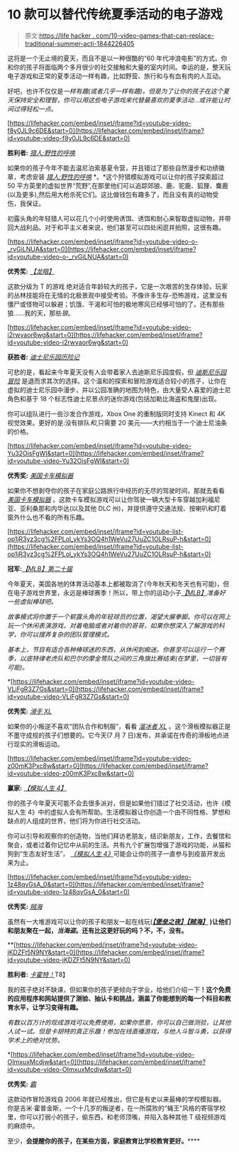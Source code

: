 # 10 款可以替代传统夏季活动的电子游戏

> 原文:[https://life hacker . com/10-video-games-that-can-replace-traditional-summer-acti-1844226405](https://lifehacker.com/10-video-games-that-can-replace-traditional-summer-acti-1844226405)

这将是一个无止境的夏天，而且不是以一种很酷的“60 年代冲浪电影”的方式。你和你的孩子将面临两个多月很少的社交接触和大量的室内时间。幸运的是，整天玩电子游戏和正常的夏季活动一样有趣，比如野营、旅行和与有血有肉的人互动。

好吧，也许不仅仅是*一样有趣(或者几乎一样有趣)。但是为了让你的孩子在这个夏天保持安全和理智，你可以用这些电子游戏来代替最喜欢的夏季活动...或许能让时间过得轻松一点。*

 [https://lifehacker.com/embed/inset/iframe?id=youtube-video-f8y0JL9c6DE&start=0](https://lifehacker.com/embed/inset/iframe?id=youtube-video-f8y0JL9c6DE&start=0) 

**胜利者:** [*猎人:野性的呼唤*](http://callofthewild.thehunter.com)

如果你的孩子今年不能去温尼泊索基夏令营，并且错过了那些自然漫步和功绩徽章，考虑安装 [*猎人:野性的呼唤*](https://www.youtube.com/watch?v=f8y0JL9c6DE) *。*这个狩猎模拟游戏可以让你的孩子探索超过 50 平方英里的虚拟世界“荒野”,在那里他们可以追踪郊狼、鹿、驼鹿、狐狸、麋鹿(以及更多),然后用大枪杀死它们。这比做钱包有趣多了，而且没有真的动物受伤，我保证。

初露头角的年轻猎人可以花几个小时使用诱饵、诱饵和耐心来智取虚拟动物，并带回大战利品。对于和平主义者来说，他们甚至可以四处闲逛并拍照，这很有趣。

 [https://lifehacker.com/embed/inset/iframe?id=youtube-video-o-_rvGiLNUA&start=0](https://lifehacker.com/embed/inset/iframe?id=youtube-video-o-_rvGiLNUA&start=0) 

**优秀奖:** [*【龙暗】*](https://www.thelongdark.com)

这款分级为 T 的游戏 绝对适合年龄较大的孩子，它是一次艰苦的生存体验，玩家的丛林技能将在无情的北极景观中接受考验。不像许多生存-恐怖游戏，这里没有僵尸或怪物可以躲避；饥饿、干渴和可怕的极地寒风已经够可怕的了。还有那些狼……我的天，那些*狼*。

 [https://lifehacker.com/embed/inset/iframe?id=youtube-video-i2rwvaor6wg&start=0](https://lifehacker.com/embed/inset/iframe?id=youtube-video-i2rwvaor6wg&start=0) 

**获胜者:** [*迪士尼乐园历险记*](https://www.asobostudio.com/games/disneyland-adventures)

可悲的是，看起来今年夏天没有人会带着家人去迪斯尼乐园度假，但 [*迪斯尼乐园冒险*](https://www.youtube.com/watch?v=i2rwvaor6wg) 是退而求其次的选择。这个温和的探索和冒险游戏适合较小的孩子，让你在虚拟的迪士尼乐园中漫步，并以公园准确的地图为特色，由大量受人喜爱的迪士尼角色和基于 18 个标志性迪士尼景点的迷你游戏(包括加勒比海盗和鬼屋)出现。

你可以组队进行一些沙发合作游戏，Xbox One 的重制版同时支持 Kinect 和 4K 视觉效果。更好的是:没有排队*和*,只需要 20 美元——大约相当于一个迪士尼油条的价格。

 [https://lifehacker.com/embed/inset/iframe?id=youtube-video-Yu32OisFgWI&start=0](https://lifehacker.com/embed/inset/iframe?id=youtube-video-Yu32OisFgWI&start=0) 

**优秀奖:** [*美国卡车模拟器*](https://americantrucksimulator.com)

如果你不想剥夺你的孩子在家庭公路旅行中经历的无尽的驾驶时间，那就去看看 [*美国卡车模拟器*](https://www.youtube.com/watch?v=Yu32OisFgWI) 。这款卡车模拟游戏可以让你驾驶一辆大型卡车穿越加利福尼亚、亚利桑那和内华达(以及其他 DLC 州)，并提供遵守交通法规、按喇叭和盯着窗外什么也不看的所有乐趣。

 [https://lifehacker.com/embed/inset/iframe?id=youtube-list-op1jR3yz3cg%2FPLol_ykYs3OQ4h1WeVu27UuZC1OLRsuP-h&start=0](https://lifehacker.com/embed/inset/iframe?id=youtube-list-op1jR3yz3cg%2FPLol_ykYs3OQ4h1WeVu27UuZC1OLRsuP-h&start=0) 

**冠军:**[*【MLB】第二十届*](https://www.playstation.com/en-us/games/mlb-the-show-20-ps4)

今年夏天，美国各地的体育活动基本上都被取消了(今年秋天和冬天也有可能)，但在电子游戏世界里，永远是棒球赛季！所以，带上你的运动小子[*【MLB】*](https://www.youtube.com/watch?v=op1jR3yz3cg&list=PLol_ykYs3OQ4h1WeVu27UuZC1OLRsuP-h)*准备好一些虚拟棒球吧。*

*故事模式将你置于一个崭露头角的年轻球员的位置，渴望大展拳脚。你可以在网上玩一个休闲表演游戏，对着电脑或者对着你的哥哥，如果你想深入了解游戏的科学，你可以摆弄复杂的团队管理模式。*

*基本上，*节目*有适合各种棒球迷的东西，从休闲到痴迷。你甚至可以运行一个赛季，以底特律老虎队和巴尔的摩金莺队之间的三角旗比赛结束(在梦里，一切皆有可能)。*

 *[https://lifehacker.com/embed/inset/iframe?id=youtube-video-VLiFgR3Z7Gs&start=0](https://lifehacker.com/embed/inset/iframe?id=youtube-video-VLiFgR3Z7Gs&start=0) 

**优秀奖:** [*滑手 XL*](http://skaterxl.com)

如果你的小叛逆不喜欢“团队合作和制服”，看看 [*溜冰者 XL*](https://www.youtube.com/watch?v=VLiFgR3Z7Gs) 。这个滑板模拟器正是不墨守成规的孩子们想要的。它今天(7 月 7 日)发布，并承诺在传奇的滑板地点进行现实的滑板运动。

 [https://lifehacker.com/embed/inset/iframe?id=youtube-video-z00mK3Pxc8w&start=0](https://lifehacker.com/embed/inset/iframe?id=youtube-video-z00mK3Pxc8w&start=0) 

**赢家:** [*【模拟人生 4】*](https://www.ea.com/games/the-sims/the-sims-4/pc/store/mac-pc-download-base-game-standard-edition)

你的孩子今年夏天可能不会去很多派对，但是如果他们错过了社交活动，也许《模拟人生 4》中的虚拟人会有所帮助。生活模拟器让你创造一个由不同性格、梦想和缺点的人组成的世界，他们将为你进行社交活动。

你可以引导和观察你的创造物，当他们拜访老朋友，结识新朋友，工作，去餐馆和聚会，或者过着你记忆中从前的生活。共有九个扩展包增强了游戏的功能，从猫和狗到“生态友好生活”， [*《模拟人生 4》*](https://www.youtube.com/watch?v=z00mK3Pxc8w)可能会让你的孩子一直参与到疫苗开发出来为止。

 [https://lifehacker.com/embed/inset/iframe?id=youtube-video-1z48qvGsA_0&start=0](https://lifehacker.com/embed/inset/iframe?id=youtube-video-1z48qvGsA_0&start=0) 

**优秀奖:** [*贼海*](https://www.seaofthieves.com)

虽然有一大堆游戏可以让你的孩子和朋友一起在线玩([](https://offspring.lifehacker.com/how-to-connect-your-kids-with-their-friends-on-minecraf-1843615098)**[*【堡垒之夜】*](https://offspring.lifehacker.com/is-your-kid-old-enough-for-fortnite-1833471479)[*【贼海】*](https://www.youtube.com/watch?v=1z48qvGsA_0) )让他们和朋友聚在一起，*当海盗*。还有比这更好玩的吗？不，不，没有。**

 **[https://lifehacker.com/embed/inset/iframe?id=youtube-video-jKDZFt5N9NY&start=0](https://lifehacker.com/embed/inset/iframe?id=youtube-video-jKDZFt5N9NY&start=0) 

**胜利者:** [*卡霍特！*](https://kahoot.com)T8】

我的孩子绝对不缺课，但如果你的孩子更倾向于学业，给他们介绍一下[](https://www.youtube.com/watch?v=jKDZFt5N9NY)**！这个免费的应用程序和网站提供了测验、抽认卡和挑战，涵盖了你能想到的每一个科目和教育水平，让学习变得有趣。**

*有数以百万计的现成游戏可以免费使用，如果你愿意，你可以自己做测验，让其他人试一试。但是卡胡特的真正乐趣！参加在线直播游戏，与他人斗智斗勇，以获得学术上的绝对优势。*

 *[https://lifehacker.com/embed/inset/iframe?id=youtube-video-OImxuxMcdjw&start=0](https://lifehacker.com/embed/inset/iframe?id=youtube-video-OImxuxMcdjw&start=0) 

**优秀奖:** [*霸*](https://www.rockstargames.com/bully)

这款动作冒险游戏自 2006 年就已经推出，但它是有史以来最棒的学校模拟器。你是吉米·霍普金斯，一个十几岁的叛逆者，在一所腐败的“蝇王”风格的寄宿学校里，你可以打弱小的孩子，偷东西，和老师顶嘴，并陷入各种其他 T 级视频游戏的麻烦中。

至少，[](https://www.youtube.com/watch?v=OImxuxMcdjw)**会提醒你的孩子，在某些方面，家庭教育比学校教育更好。******
